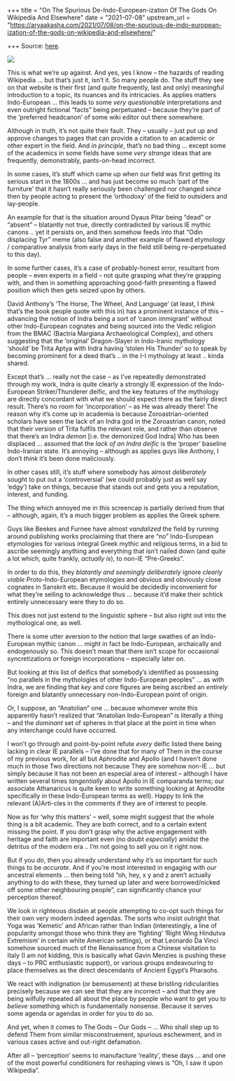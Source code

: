 +++
title = "On The Spurious De-Indo-European-ization Of The Gods On Wikipedia And Elsewhere"
date = "2021-07-08"
upstream_url = "https://aryaakasha.com/2021/07/08/on-the-spurious-de-indo-european-ization-of-the-gods-on-wikipedia-and-elsewhere/"

+++
Source: [here](https://aryaakasha.com/2021/07/08/on-the-spurious-de-indo-european-ization-of-the-gods-on-wikipedia-and-elsewhere/).

![](https://aryaakasha.files.wordpress.com/2021/07/pelasgian-pre-ie-crop.png?w=827)

This is what we’re up against. And yes, yes I know – the hazards of
reading Wikipedia … but that’s just it, isn’t it. So many people do. The
stuff they see on that website is their first (and quite frequently,
last and only) meaningful introduction to a topic, its nuances and its
intricacies. As applies matters Indo-European … this leads to some *very
questionable* interpretations and even outright fictional “facts” being
perpetuated – because they’re part of the ‘preferred headcanon’ of some
wiki editor out there somewhere.

Although in truth, it’s not quite their fault. They – usually – just put
up and approve changes to pages that can provide a citation to an
academic or other expert in the field. And *in principle*, that’s no bad
thing … except some of the academics in some fields have some *very
strange* ideas that are frequently, demonstrably, pants-on-head
incorrect.

In some cases, it’s stuff which came up when our field was first getting
its serious start in the 1800s … and has just become so much ‘part of
the furniture’ that it hasn’t really seriously been challenged nor
changed *since* then by people acting to present the ‘orthodoxy’ of the
field to outsiders and lay-people.

An example for that is the situation around Dyaus Pitar being “dead” or
“absent” – blatantly not true, directly contradicted by various IE
mythic canons .. yet it persists on, and then somehow feeds into that
“Odin displacing Tyr” meme (also false and another example of flawed
etymology / comparative analysis from early days in the field still
being re-perpetuated to this day).

In some further cases, it’s a case of probably-honest error, resultant
from people – even experts in a field – not quite grasping what they’re
grapping with, and then in something approaching good-faith presenting a
flawed position which then gets seized upon by others.

David Anthony’s ‘The Horse, The Wheel, And Language’ (at least, I
*think* that’s the book people quote with this in) has a prominent
instance of this – advancing the notion of Indra being a sort of ‘canon
immigrant’ without other Indo-European cognates and being sourced into
the Vedic religion from the BMAC (Bactria Margiana Archaeological
Complex), and others suggesting that the ‘original’ Dragon-Slayer in
Indo-Iranic mythology ‘should’ be Trita Aptya with Indra having ‘stolen
His Thunder’ so to speak by becoming prominent for a deed that’s .. in
the I-I mythology at least .. kinda shared.

Except that’s … really not the case – as I’ve repeatedly demonstrated
through my work, Indra is quite clearly a strongly IE expression of the
Indo-European Striker/Thunderer deific, and the key features of the
mythology are directly concordant with what we should expect there as
the fairly direct result. There’s no room for ‘incorporation’ – as He
was already there! The reason why it’s come up in academia is because
Zoroastrian-oriented scholars have seen the lack of an Indra god in the
Zoroastrian canon, noted that their version of Trita fulfils the
relevant role, and rather than observe that there’s an Indra *demon*
\[i.e. the demonized God Indra\] Who has been displaced … assumed that
the *lack of an Indra deific* is the ‘proper’ baseline Indo-Iranian
state. It’s annoying – although as applies guys like Anthony, I don’t
*think* it’s been done maliciously.

In other cases still, it’s stuff where somebody has almost
*deliberately* sought to put out a ‘controversial’ (we could probably
just as well say ‘edgy’) take on things, because that stands out and
gets you a reputation, interest, and funding.

The thing which annoyed me in this screencap is partially derived from
that – although, again, it’s a much bigger problem as applies the Greek
sphere.

Guys like Beekes and Furnee have almost *vandalized* the field by
running around publishing works proclaiming that there are “no”
Indo-European etymologies for various integral Greek mythic and
religious terms, in a bid to ascribe seemingly anything and everything
that isn’t nailed down (and quite a lot which, quite frankly, *actually
is*), to non-IE “Pre-Greeks”.

In order to do this, they *blatantly and seemingly deliberately* ignore
*clearly viable* Proto-Indo-European etymologies and *obvious* and
obviously close cognates in Sanskrit etc. Because it would be decidedly
inconvenient for what they’re selling to acknowledge thus … because it’d
make their schtick entirely unnecessary were they to do so.

This does not just extend to the linguistic sphere – but also right out
into the mythological one, as well.

There is some utter aversion to the notion that large swathes of an
Indo-European mythic canon … might in fact be Indo-European, archaically
and endogenously so. This doesn’t mean that there isn’t scope for
occasional syncretizations or foreign incorporations – especially later
on.

But looking at this list of deifics that somebody’s identified as
possessing “no parallels in the mythologies of other Indo-European
peoples” … as with Indra, we are finding that *key* and *core* figures
are being ascribed an *entirely* foreign and blatantly unnecessary
non-Indo-European point of origin.

Or, I suppose, an “Anatolian” one … because whomever wrote this
apparently hasn’t realized that “Anatolian Indo-European” is literally a
thing – and the *dominant* set of spheres in that place at the point in
time when any interchange could have occurred.

I won’t go through and point-by-point refute *every* deific listed there
being lacking in clear IE parallels – I’ve done that for many of Them in
the course of my previous work, for all but Aphrodite and Apollo (and I
haven’t done much in those Two directions not because They are somehow
non-IE … but simply because it has not been an especial area of interest
– although I have written several times *tangentially* about Apollo in
IE comparanda terms; our associate Athanaricus is quite keen to write
something looking at Aphrodite specifically in these Indo-European terms
as well). Happy to link the relevant (A)Arti-cles in the comments if
they are of interest to people.

Now as for ‘why this matters’ – well, some might suggest that the whole
thing is a bit academic. They are both correct, and to a certain extent
missing the point. If you don’t grasp why the active engagement with
heritage and faith are important even (no doubt *especially*) amidst the
detritus of the modern era .. I’m not going to sell you on it right now.

But if you *do*, then you already understand why it’s so important for
such things to be *accurate*. And if you’re most interested in engaging
with *our* ancestral elements … then being told “oh, hey, x y and z
aren’t actually anything to do with these, they turned up later and were
borrowed/nicked off some other neighbouring people”, can significantly
chance your perception thereof.

We look in righteous disdain at people attempting to co-opt such things
for their own very modern indeed agendas. The sorts who insist outright
that Yoga was ‘Kemetic’ and African rather than Indian (interestingly, a
line of popularity amongst those who think they are ‘fighting’ ‘Right
Wing Hindutva Extremism’ in certain white American settings), or that
Leonardo Da Vinci somehow sourced much of the Renaissance from a Chinese
visitation to Italy (I am not kidding, this is basically what Gavin
Menzies is pushing these days – to PRC enthusiastic support), or various
groups endeavouring to place themselves as the direct descendants of
Ancient Egypt’s Pharaohs.

We react with indignation (or bemusement) at these bristling
ridicularities precisely because we can see that they are incorrect –
and that they are being wilfully repeated all about the place by people
who want to get you to *believe* something which is fundamentally
nonsense. Because it serves some agenda or agendas in order for you to
do so.

And yet, when it comes to The Gods – Our Gods – … Who shall step up to
defend Them from similar misconstruement, spurious eschewment, and in
various cases active and out-right defamation.

After all – ‘perception’ seems to manufacture ‘reality’, these days …
and one of the most powerful conditioners for reshaping views is “Oh, I
saw it upon Wikipedia”.
